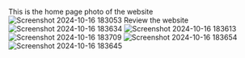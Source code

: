 This is the home page photo of the website
![Screenshot 2024-10-16 183053](https://github.com/user-attachments/assets/b27be3ff-4438-4081-a0b9-ab719b4d08d5)
Review the website
![Screenshot 2024-10-16 183634](https://github.com/user-attachments/assets/b206eb69-290b-4c19-8eb7-115d1b86b61a)
![Screenshot 2024-10-16 183613](https://github.com/user-attachments/assets/226594b6-d68f-4191-be03-1dc8ae0db402)
![Screenshot 2024-10-16 183709](https://github.com/user-attachments/assets/d10a9041-65e6-41ad-ba4d-c1ad9150ea7a)
![Screenshot 2024-10-16 183654](https://github.com/user-attachments/assets/03dceb23-26ff-4845-a3e2-dc1caba82a59)
![Screenshot 2024-10-16 183645](https://github.com/user-attachments/assets/2043ef8d-63bc-472d-acfb-95401836748b)
